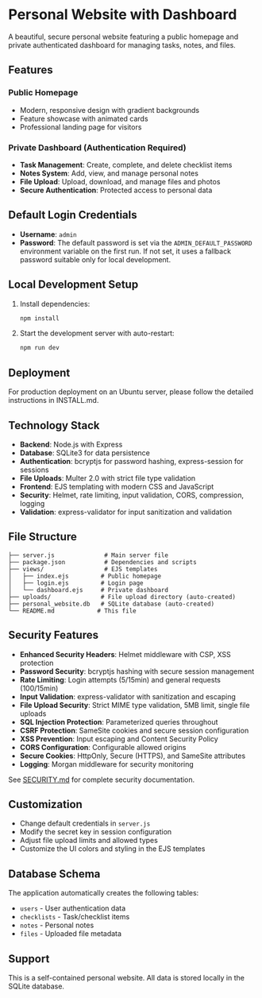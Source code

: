 # Personal Website with Dashboard

A beautiful, secure personal website featuring a public homepage and private authenticated dashboard for managing tasks, notes, and files.

## Features

### Public Homepage
- Modern, responsive design with gradient backgrounds
- Feature showcase with animated cards
- Professional landing page for visitors

### Private Dashboard (Authentication Required)
- **Task Management**: Create, complete, and delete checklist items
- **Notes System**: Add, view, and manage personal notes
- **File Upload**: Upload, download, and manage files and photos
- **Secure Authentication**: Protected access to personal data

## Default Login Credentials
- **Username**: `admin`
- **Password**: The default password is set via the `ADMIN_DEFAULT_PASSWORD` environment variable on the first run. If not set, it uses a fallback password suitable only for local development.

## Local Development Setup

1. Install dependencies:
   ```bash
   npm install
   ```

2. Start the development server with auto-restart:
   ```bash
   npm run dev
   ```

## Deployment

For production deployment on an Ubuntu server, please follow the detailed instructions in INSTALL.md.

## Technology Stack

- **Backend**: Node.js with Express
- **Database**: SQLite3 for data persistence
- **Authentication**: bcryptjs for password hashing, express-session for sessions
- **File Uploads**: Multer 2.0 with strict file type validation
- **Frontend**: EJS templating with modern CSS and JavaScript
- **Security**: Helmet, rate limiting, input validation, CORS, compression, logging
- **Validation**: express-validator for input sanitization and validation

## File Structure

```
├── server.js              # Main server file
├── package.json           # Dependencies and scripts
├── views/                 # EJS templates
│   ├── index.ejs         # Public homepage
│   ├── login.ejs         # Login page
│   └── dashboard.ejs     # Private dashboard
├── uploads/              # File upload directory (auto-created)
├── personal_website.db   # SQLite database (auto-created)
└── README.md            # This file
```

## Security Features

- **Enhanced Security Headers**: Helmet middleware with CSP, XSS protection
- **Password Security**: bcryptjs hashing with secure session management
- **Rate Limiting**: Login attempts (5/15min) and general requests (100/15min)
- **Input Validation**: express-validator with sanitization and escaping
- **File Upload Security**: Strict MIME type validation, 5MB limit, single file uploads
- **SQL Injection Protection**: Parameterized queries throughout
- **CSRF Protection**: SameSite cookies and secure session configuration
- **XSS Prevention**: Input escaping and Content Security Policy
- **CORS Configuration**: Configurable allowed origins
- **Secure Cookies**: HttpOnly, Secure (HTTPS), and SameSite attributes
- **Logging**: Morgan middleware for security monitoring

See [SECURITY.md](SECURITY.md) for complete security documentation.

## Customization

- Change default credentials in `server.js`
- Modify the secret key in session configuration
- Adjust file upload limits and allowed types
- Customize the UI colors and styling in the EJS templates

## Database Schema

The application automatically creates the following tables:
- `users` - User authentication data
- `checklists` - Task/checklist items
- `notes` - Personal notes
- `files` - Uploaded file metadata

## Support

This is a self-contained personal website. All data is stored locally in the SQLite database.
